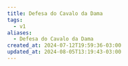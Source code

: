```yaml
---
title: Defesa do Cavalo da Dama
tags:
  - v1
aliases:
  - Defesa do Cavalo da Dama
created_at: 2024-07-12T19:59:36-03:00
updated_at: 2024-08-05T13:19:43-03:00
---
```


